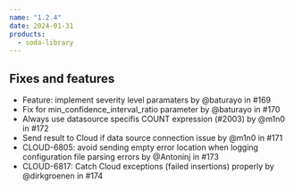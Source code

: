 ```yaml
---
name: "1.2.4"
date: 2024-01-31
products:
  - soda-library
---
```


## Fixes and features

* Feature: implement severity level paramaters by @baturayo in #169
* Fix for min_confidence_interval_ratio parameter by @baturayo in #170
* Always use datasource specifis COUNT expression (#2003) by @m1n0 in #172
* Send result to Cloud if data source connection issue by @m1n0 in #171
* CLOUD-6805: avoid sending empty error location when logging configuration file parsing errors by @Antoninj in #173
* CLOUD-6817: Catch Cloud exceptions (failed insertions) properly by @dirkgroenen in #174